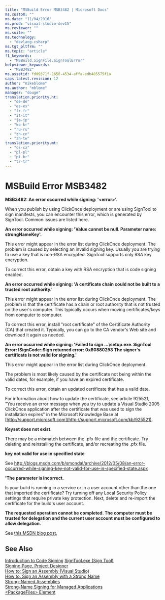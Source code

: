 ```yaml
---
title: "MSBuild Error MSB3482 | Microsoft Docs"
ms.custom: ""
ms.date: "11/04/2016"
ms.prod: "visual-studio-dev15"
ms.reviewer: ""
ms.suite: ""
ms.technology: 
  - "devlang-csharp"
ms.tgt_pltfrm: ""
ms.topic: "article"
f1_keywords: 
  - "MSBuild.SignFile.SignToolError"
helpviewer_keywords: 
  - "MSB3482"
ms.assetid: fd09371f-2658-4534-affa-edb485575f1a
caps.latest.revision: 12
author: "mikeblome"
ms.author: "mblome"
manager: "douge"
translation.priority.ht: 
  - "de-de"
  - "es-es"
  - "fr-fr"
  - "it-it"
  - "ja-jp"
  - "ko-kr"
  - "ru-ru"
  - "zh-cn"
  - "zh-tw"
translation.priority.mt: 
  - "cs-cz"
  - "pl-pl"
  - "pt-br"
  - "tr-tr"
---
```

# MSBuild Error MSB3482
**MSB3482: An error occurred while signing: '\<error>'.**  
  
 When you publish by using ClickOnce deployment or are using SignTool to sign manifests, you can encounter this error, which is generated by SignTool. Common issues are listed here.  
  
 **An error occurred while signing: 'Value cannot be null. Parameter name: strongNameKey'.**  
  
 This error might appear in the error list during ClickOnce deployment. The problem is caused by selecting an invalid signing key. Usually you are trying to use a key that is non-RSA encrypted. SignTool supports only RSA key encryption.  
  
 To correct this error, obtain a key with RSA encryption that is code signing enabled.  
  
 **An error occurred while signing: 'A certificate chain could not be built to a trusted root authority.'**  
  
 This error might appear in the error list during ClickOnce deployment. The problem is that the certificate has a chain or root authority that is not trusted on the user's computer. This typically occurs when moving certificates/keys from computer to computer.  
  
 To correct this error, install "root certificate" of the Certificate Authority (CA) that created it. Typically, you can go to the CA vendor's Web site and download it again as needed.  
  
 **An error occurred while signing: 'Failed to sign ...\setup.exe. SignTool Error: ISignCode::Sign returned error: 0x80880253  The signer's certificate is not valid for signing.'**  
  
 This error might appear in the error list during ClickOnce deployment.  
  
 The problem is most likely caused by the certificate not being within the valid dates, for example, if you have an expired certificate.  
  
 To correct this error, obtain an updated certificate that has a valid date.  
  
 For information about how to update the certificate, see article 925521, "You receive an error message when you try to update a Visual Studio 2005 ClickOnce application after the certificate that was used to sign the installation expires" in the Microsoft Knowledge Base at [http://support.microsoft.com](http://support.microsoft.com/kb/925521).  
  
 **Keyset does not exist.**  
  
 There may be a mismatch between the .pfx file and the certificate. Try deleting and reinstalling the certificate, and/or recreating the .pfx file.  
  
 **key not valid for use in specified state**  
  
 See http://blogs.msdn.com/b/smondal/archive/2012/05/08/an-error-occurred-while-signing-key-not-valid-for-use-in-specified-state.aspx  
  
 **'The parameter is incorrect.**  
  
 Is your build is running in a service or in a user account other than the one that imported the certificate? Try turning off any Local Security Policy settings that require private key protection.  Next, delete and re-import the certificate for the build's user account.  
  
 **The requested operation cannot be completed.  The computer must be trusted for delegation and the current user account must be configured to allow delegation.**  
  
 See [this MSDN blog post.](http://technet.microsoft.com/en-us/library/cc782684\(v=ws.10\).aspx)  
  
## See Also  
 [Introduction to Code Signing](https://msdn.microsoft.com/en-us/library/ms537361\(v=vs.85\).aspx)   
 [SignTool.exe (Sign Tool)](../Topic/SignTool.exe%20\(Sign%20Tool\).md)   
 [Signing Page, Project Designer](../ide/reference/signing-page-project-designer.md)   
 [How to: Sign an Assembly (Visual Studio)](http://msdn.microsoft.com/en-us/f468a7d3-234c-4353-924d-8e0ae5896564)   
 [How to: Sign an Assembly with a Strong Name](../Topic/How%20to:%20Sign%20an%20Assembly%20with%20a%20Strong%20Name.md)   
 [Strong-Named Assemblies](../Topic/Strong-Named%20Assemblies.md)   
 [Strong-Name Signing for Managed Applications](http://msdn.microsoft.com/en-us/5fef3490-c519-4363-94fd-8b1ad260dab5)   
 [\<PackageFiles> Element](../deployment/packagefiles-element-bootstrapper.md)